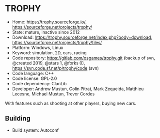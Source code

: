 # TROPHY

- Home: https://trophy.sourceforge.io/, https://sourceforge.net/projects/trophy/
- State: mature, inactive since 2012
- Download: https://trophy.sourceforge.net/index.php?body=download, https://sourceforge.net/projects/trophy/files/
- Platform: Windows, Linux
- Keyword: simulation, 2D, cars, racing
- Code repository: https://gitlab.com/osgames/trophy.git (backup of svn, @created 2019, @stars 1, @forks 0), https://svn.code.sf.net/p/trophy/code (svn)
- Code language: C++
- Code license: GPL-2.0
- Code dependency: ClanLib
- Developer: Andrew Mustun, Colin Pitrat, Mark Zequeida, Matthieu Lecesne, Michael Mustun, Trevor Cordes

With features such as shooting at other players, buying new cars.

## Building

- Build system: Autoconf
